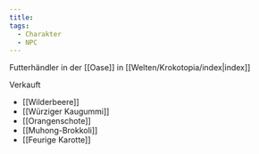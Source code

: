 ```yaml
---
title: 
tags:
  - Charakter
  - NPC
---
```

Futterhändler in der [[Oase]] in [[Welten/Krokotopia/index|index]]

Verkauft 
- [[Wilderbeere]]
- [[Würziger Kaugummi]]
- [[Orangenschote]]
- [[Muhong-Brokkoli]]
- [[Feurige Karotte]]